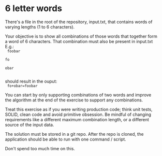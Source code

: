 # 6 letter words
There's a file in the root of the repository, input.txt, that contains words of varying lengths (1 to 6 characters).
 
Your objective is to show all combinations of those words that together form a word of 6 characters. That combination must also be present in input.txt
E.g.:  
<code>
foobar  
fo  
obar  
</code>

should result in the ouput:  
<code>
fo+obar=foobar
</code>

You can start by only supporting combinations of two words and improve the algorithm at the end of the exercise to support any combinations.

Treat this exercise as if you were writing production code; think unit tests, SOLID, clean code and avoid primitive obsession. Be mindful of changing requirements like a different maximum combination length, or a different source of the input data.

The solution must be stored in a git repo. After the repo is cloned, the application should be able to run with one command / script.

Don't spend too much time on this.